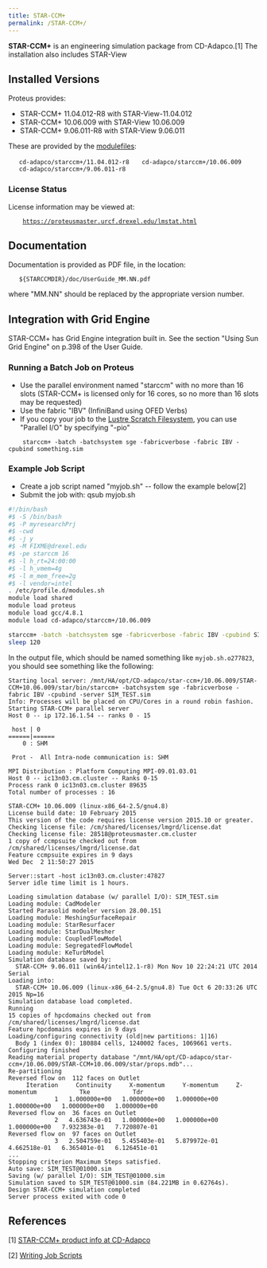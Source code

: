 ```yaml
---
title: STAR-CCM+
permalink: /STAR-CCM+/
---
```


**STAR-CCM+** is an engineering simulation package from CD-Adapco.[1]
The installation also includes STAR-View

Installed Versions
------------------

Proteus provides:

-   STAR-CCM+ 11.04.012-R8 with STAR-View-11.04.012
-   STAR-CCM+ 10.06.009 with STAR-View 10.06.009
-   STAR-CCM+ 9.06.011-R8 with STAR-View 9.06.011

These are provided by the
[modulefiles](/Environment_Modules_Quick_Start_Guide "wikilink"):

`   cd-adapco/starccm+/11.04.012-r8`
`   cd-adapco/starccm+/10.06.009`
`   cd-adapco/starccm+/9.06.011-r8`

### License Status

License information may be viewed at:

`    `[`https://proteusmaster.urcf.drexel.edu/lmstat.html`](https://proteusmaster.urcf.drexel.edu/lmstat.html)

Documentation
-------------

Documentation is provided as PDF file, in the location:

`   ${STARCCMDIR}/doc/UserGuide_MM.NN.pdf`

where "MM.NN" should be replaced by the appropriate version number.

Integration with Grid Engine
----------------------------

STAR-CCM+ has Grid Engine integration built in. See the section "Using
Sun Grid Engine" on p.398 of the User Guide.

### Running a Batch Job on Proteus

-   Use the parallel environment named "starccm" with no more than 16
    slots (STAR-CCM+ is licensed only for 16 cores, so no more than 16
    slots may be requested)
-   Use the fabric "IBV" (InfiniBand using OFED Verbs)
-   If you copy your job to the [Lustre Scratch Filesystem](/Lustre_Scratch_Filesystem "wikilink"), you can use
    "Parallel I/O" by specifying "-pio"

`    starccm+ -batch -batchsystem sge -fabricverbose -fabric IBV -cpubind something.sim`

### Example Job Script

-   Create a job script named "myjob.sh" -- follow the example below[2]
-   Submit the job with: qsub myjob.sh

``` bash
#!/bin/bash
#$ -S /bin/bash
#$ -P myresearchPrj
#$ -cwd
#$ -j y
#$ -M FIXME@drexel.edu
#$ -pe starccm 16
#$ -l h_rt=24:00:00
#$ -l h_vmem=4g
#$ -l m_mem_free=2g
#$ -l vendor=intel
. /etc/profile.d/modules.sh
module load shared
module load proteus
module load gcc/4.8.1
module load cd-adapco/starccm+/10.06.009

starccm+ -batch -batchsystem sge -fabricverbose -fabric IBV -cpubind SIM_TEST.sim
sleep 120
```

In the output file, which should be named something like
`myjob.sh.o277823`, you should see something like the following:

``` text
Starting local server: /mnt/HA/opt/CD-adapco/star-ccm+/10.06.009/STAR-CCM+10.06.009/star/bin/starccm+ -batchsystem sge -fabricverbose -fabric IBV -cpubind -server SIM_TEST.sim
Info: Processes will be placed on CPU/Cores in a round robin fashion.
Starting STAR-CCM+ parallel server
Host 0 -- ip 172.16.1.54 -- ranks 0 - 15

 host | 0
======|======
    0 : SHM

 Prot -  All Intra-node communication is: SHM

MPI Distribution : Platform Computing MPI-09.01.03.01
Host 0 -- ic13n03.cm.cluster -- Ranks 0-15
Process rank 0 ic13n03.cm.cluster 89635
Total number of processes : 16

STAR-CCM+ 10.06.009 (linux-x86_64-2.5/gnu4.8)
License build date: 10 February 2015
This version of the code requires license version 2015.10 or greater.
Checking license file: /cm/shared/licenses/lmgrd/license.dat
Checking license file: 28518@proteusmaster.cm.cluster
1 copy of ccmpsuite checked out from /cm/shared/licenses/lmgrd/license.dat
Feature ccmpsuite expires in 9 days
Wed Dec  2 11:50:27 2015

Server::start -host ic13n03.cm.cluster:47827
Server idle time limit is 1 hours.

Loading simulation database (w/ parallel I/O): SIM_TEST.sim
Loading module: CadModeler
Started Parasolid modeler version 28.00.151
Loading module: MeshingSurfaceRepair
Loading module: StarResurfacer
Loading module: StarDualMesher
Loading module: CoupledFlowModel
Loading module: SegregatedFlowModel
Loading module: KeTurbModel
Simulation database saved by:
  STAR-CCM+ 9.06.011 (win64/intel12.1-r8) Mon Nov 10 22:24:21 UTC 2014 Serial
Loading into:
  STAR-CCM+ 10.06.009 (linux-x86_64-2.5/gnu4.8) Tue Oct 6 20:33:26 UTC 2015 Np=16
Simulation database load completed.
Running
15 copies of hpcdomains checked out from /cm/shared/licenses/lmgrd/license.dat
Feature hpcdomains expires in 9 days
Loading/configuring connectivity (old|new partitions: 1|16)
  Body 1 (index 0): 180884 cells, 1240002 faces, 1069661 verts.
Configuring finished
Reading material property database "/mnt/HA/opt/CD-adapco/star-ccm+/10.06.009/STAR-CCM+10.06.009/star/props.mdb"...
Re-partitioning
Reversed flow on  112 faces on Outlet
     Iteration     Continuity     X-momentum     Y-momentum     Z-momentum            Tke            Tdr
             1   1.000000e+00   1.000000e+00   1.000000e+00   1.000000e+00   1.000000e+00   1.000000e+00
Reversed flow on  36 faces on Outlet
             2   4.636743e-01   1.000000e+00   1.000000e+00   1.000000e+00   7.932383e-01   7.720807e-01
Reversed flow on  97 faces on Outlet
             3   2.504759e-01   5.455403e-01   5.879972e-01   4.662518e-01   6.365401e-01   6.126451e-01
...
Stopping criterion Maximum Steps satisfied.
Auto save: SIM_TEST@01000.sim
Saving (w/ parallel I/O): SIM_TEST@01000.sim
Simulation saved to SIM_TEST@01000.sim (84.221MB in 0.62764s).
Design STAR-CCM+ simulation completed
Server process exited with code 0
```

References
----------

<references/>

[1] [STAR-CCM+ product info at CD-Adapco](http://www.cd-adapco.com/products/star-ccm%C2%AE)

[2] [Writing Job Scripts](/Writing_Job_Scripts "wikilink")